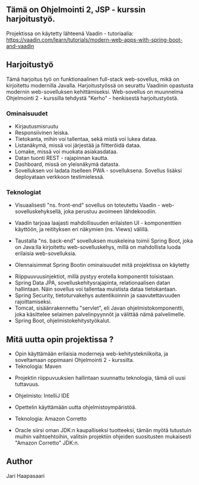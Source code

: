 ## Tämä on Ohjelmointi 2, JSP - kurssin harjoitustyö.

Projektissa on käytetty lähteenä Vaadin - tutoriaalia: https://vaadin.com/learn/tutorials/modern-web-apps-with-spring-boot-and-vaadin

## Harjoitustyö

Tämä harjoitus työ on funktionaalinen full-stack web-sovellus, mikä on kirjoitettu modernilla Javalla. Harjoitustyössä on seurattu Vaadinin opastusta modernin web-sovelluksen kehittämiseksi. Web-sovellus on muunnelma Ohjelmointi 2 - kurssilla tehdystä "Kerho" - henkisestä harjoitustyöstä.

### Ominaisuudet

- Kirjautusmisruutu
- Responsiivinen leiska.
- Tietokanta, mihin voi tallentaa, sekä mistä voi lukea dataa.
- Listanäkymä, missä voi järjestää ja filtteröidä dataa.
- Lomake, missä voi muokata asiakasdataa.
- Datan tuonti REST - rajapinnan kautta.
- Dashboard, missä on yleisnäkymä datasta.
- Sovelluksen voi ladata itselleen PWA - sovelluksena. Sovellus lisäksi deployataan verkkoon testimielessä.

### Teknologiat

- Visuaalisesti "ns. front-end" sovellus on toteutettu Vaadin - web-sovelluskehyksellä, joka perustuu avoimeen lähdekoodiin.
- Vaadin tarjoaa laajasti mahdollisuuden erilaisten UI - komponenttien käyttöön, ja reitityksen eri näkymien (ns. Views) välillä.

- Taustalla "ns. back-end" sovelluksen muskeleina toimii Spring Boot, joka on Java:lla kirjoitettu web-sovelluskehys, millä on mahdollista luoda erilaisia web-sovelluksia.
- Olennaisimmat Spring Bootin ominaisuudet mitä projektissa on käytetty
* Riippuuvuusinjektiot, millä pystyy erotella komponentit toisistaan.
* Spring Data JPA, sovelluskehitysrajapinta, relationaalisen datan hallintaan. Näin sovellus voi tallentaa muistista dataa tietokantaan.
* Spring Security, tietoturvakehys autentikoinnin ja saavutettavuuden rajoittamiseksi.
* Tomcat, sisäänrakennettu "servlet", eli Javan ohjelmistokomponentti, joka käsittelee selaimen palvelinpyynnöt ja välittää nämä palvelimelle.
* Spring Boot, ohjelmistokehitystyökalut.

## Mitä uutta opin projektissa ?

- Opin käyttämään erilaisia moderneja web-kehitystekniikoita, ja soveltamaan oppimaani Ohjelmointi 2 - kurssilta.
- Teknologia: Maven
 * Projektin riippuvuuksien hallintaan suunnattu teknologia, tämä oli uusi tuttavuus.
- Ohjelmisto: IntelliJ IDE
 * Opettelin käyttämään uutta ohjelmistoympäristöä.
- Teknologia: Amazon Corretto
 * Oracle siirsi oman JDK:n kaupalliseksi tuotteeksi, tämän myötä tutustuin muihin vaihtoehtoihin, valitsin projektiin ohjeiden suositusten mukaisesti "Amazon Corretto" JDK:n.

## Author

Jari Haapasaari